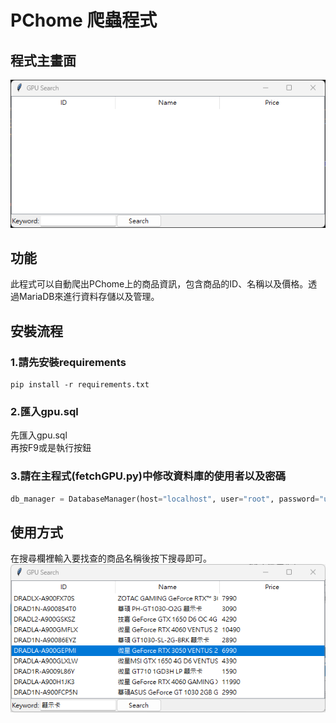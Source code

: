 # PChome 爬蟲程式
## 程式主畫面
![iamge](https://github.com/lsc25846/PChome-crawler/blob/main/%E5%9C%96%E7%89%87/GPU_%E4%B8%BB%E7%95%AB%E9%9D%A2.png)

## 功能
此程式可以自動爬出PChome上的商品資訊，包含商品的ID、名稱以及價格。透過MariaDB來進行資料存儲以及管理。

## 安裝流程
### 1.請先安裝requirements
```
pip install -r requirements.txt
```

### 2.匯入gpu.sql
先匯入gpu.sql  
再按F9或是執行按鈕  

### 3.請在主程式(fetchGPU.py)中修改資料庫的使用者以及密碼

```python
db_manager = DatabaseManager(host="localhost", user="root", password="user", database="leadtek", logger=logger)
```

## 使用方式
在搜尋欄裡輸入要找查的商品名稱後按下搜尋即可。
![image](https://github.com/lsc25846/PChome-crawler/blob/main/%E5%9C%96%E7%89%87/%E6%90%9C%E5%B0%8B%E7%95%AB%E9%9D%A2.png)
